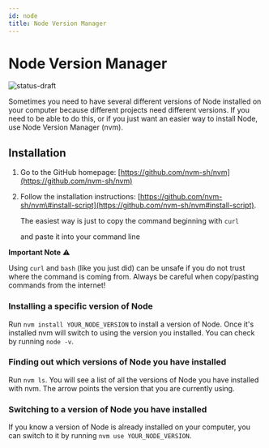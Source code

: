 ```yaml
---
id: node
title: Node Version Manager
---
```


# Node Version Manager

![status-draft](https://img.shields.io/badge/status-draft-darkred.svg)

Sometimes you need to have several different versions of Node installed on your computer because different projects need different versions. If you need to be able to do this, or if you just want an easier way to install Node, use Node Version Manager \(nvm\).

## Installation

1. Go to the GitHub homepage: [https://github.com/nvm-sh/nvm](https://github.com/nvm-sh/nvm)
2. Follow the installation instructions: [https://github.com/nvm-sh/nvm\#install-script](https://github.com/nvm-sh/nvm#install-script).

   The easiest way is just to copy the command beginning with `curl`

   and paste it into your command line

**Important Note** ⚠

Using `curl` and `bash` \(like you just did\) can be unsafe if you do not trust where the command is coming from. Always be careful when copy/pasting commands from the internet!

### Installing a specific version of Node

Run `nvm install YOUR_NODE_VERSION` to install a version of Node. Once it's installed nvm will switch to using the version you installed. You can check by running `node -v`.

### Finding out which versions of Node you have installed

Run `nvm ls`. You will see a list of all the versions of Node you have installed with nvm. The arrow points the version that you are currently using.

### Switching to a version of Node you have installed

If you know a version of Node is already installed on your computer, you can switch to it by running `nvm use YOUR_NODE_VERSION`.

